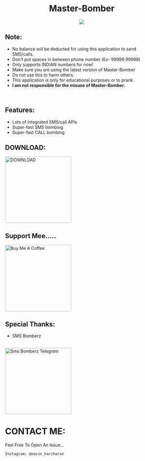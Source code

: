 <h1 align="center">Master-Bomber</h1>

<p align="center">
  <img src="https://github.com/navin-hariharan/Master-Bomber/blob/master/MASTERBOMBER.png"><br>
</p>

## Note:

- No balance will be deducted for using this application to send SMS/calls.
- Don't put spaces in between phone number (Ex- 99999 99999)
- Only supports INDIAN numbers for now!
- Make sure you are using the latest version of Master-Bomber
- Do not use this to harm others.
- This application is only for educational purposes or to prank.
- **I am not responsible for the misuse of Master-Bomber.**
<br>

## Features:

- Lots of integrated SMS/call APIs
- Super-fast SMS bombing
- Super-fast CALL bombing

## DOWNLOAD:

<a href="https://github.com/navin-hariharan/Master-Bomber/releases/download/v0.0.1/MASTER-BOMBER.apk" target="_blank"><img src="https://www.pnglib.com/wp-content/uploads/2021/02/black-button_6021f0b6c730e.png" alt="DOWNLOAD" width="217px"></a>

## Support Mee.....

<a href="https://www.buymeacoffee.com/navinhariharan" target="_blank"><img src="https://cdn.buymeacoffee.com/buttons/v2/arial-yellow.png" alt="Buy Me A Coffee" width="217px"></a> 

## Special Thanks:
- SMS Bomberz
<br>
<a href="https://t.me/sms_bomberz" target="_blank"><img src="https://www.pngitem.com/pimgs/m/214-2144731_groups-on-telegram-telegram-group-link-png-transparent.png" alt="Sms Bomberz Telegram" width="217px"></a> 

# CONTACT ME:

Feel Free To Open An Issue...

```
Instagram: @navin_hariharan
```
